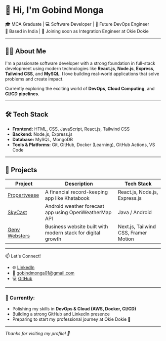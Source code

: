 # 👋 Hi, I'm Gobind Monga

🎓 MCA Graduate | 💻 Software Developer | 🚀 Future DevOps Engineer  
📍 Based in India | 📅 Joining soon as Integration Engineer at Okie Dokie

---

## 🧑‍💻 About Me

I'm a passionate software developer with a strong foundation in full-stack development using modern technologies like **React.js**, **Node.js**, **Express**, **Tailwind CSS**, and **MySQL**. I love building real-world applications that solve problems and create impact.

Currently exploring the exciting world of **DevOps**, **Cloud Computing**, and **CI/CD pipelines**.

---

## 🛠️ Tech Stack

- **Frontend:** HTML, CSS, JavaScript, React.js, Tailwind CSS
- **Backend:** Node.js, Express.js
- **Database:** MySQL, MongoDB
- **Tools & Platforms:** Git, GitHub, Docker (Learning), GitHub Actions, VS Code

---

## 🚀 Projects

| Project | Description | Tech Stack |
|--------|-------------|------------|
| [Propertyease](https://propertyease.in/) | A financial record-keeping app like Khatabook | React.js, Node.js, Express.js |
| [SkyCast](https://github.com/Gobindmonga/SkyCast) | Android weather forecast app using OpenWeatherMap API | Java / Android |
| [Genv Websters](https://genvwebsters.com/) | Business website built with modern stack for digital growth | Next.js, Tailwind CSS, Framer Motion |

---

 📫 Let's Connect!

- 🌐 [LinkedIn](https://www.linkedin.com/in/gobindmonga/)
- 📧 gobindmonga01@gmail.com
- 💻 [GitHub](https://github.com/Gobindmonga)

---

### 🔭 Currently:
- Polishing my skills in **DevOps & Cloud (AWS, Docker, CI/CD)**
- Building a strong GitHub and LinkedIn presence
- Preparing to start my professional journey at Okie Dokie 🚀

---

*Thanks for visiting my profile! 🙌*
